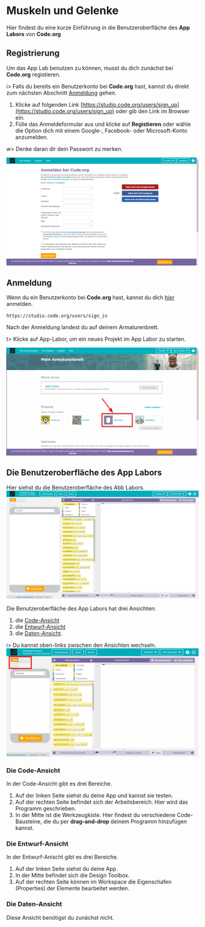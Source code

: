 # Muskeln und Gelenke
Hier findest du eine kurze Einführung in die Benutzeroberfläche des **App Labors** von **Code.org**

## Registrierung
Um das App Lab benutzen zu können, musst du dich zunächst bei **Code.org** registieren.

i> Falls du bereits ein Benutzerkonto bei **Code.org** hast, kannst du direkt zum nächsten Abschnitt [Anmeldung](#Anmeldung) gehen.

1. Klicke auf folgenden Link [https://studio.code.org/users/sign_up](https://studio.code.org/users/sign_up) oder gib den Link im Browser ein.
2. Fülle das Anmeldeformular aus und klicke auf **Registieren** oder wähle die Option dich mit einem Google-, Facebook- oder Microsoft-Konto anzumelden.

w> Denke daran dir dein Passwort zu merken.

![Anmeldeformular von Code.org](img/Anmeldung_bei_Code.png "Anmeldeformular von Code.org")


## Anmeldung
Wenn du ein Benutzerkonto bei **Code.org** hast, kannst du dich [hier](https://studio.code.org/users/sign_in) anmelden.
```
https://studio.code.org/users/sign_in
```

Nach der Anmeldung landest du auf deinem Armaturenbrett.

t> Klicke auf App-Labor, um ein neues Projekt im App Labor zu starten.

![Armaturenbrett](img/Mein_Armaturenbrett.gif)

## Die Benutzeroberfläche des App Labors

Hier siehst du die Benutzeroberfläche des Abb Labors.
![AppLab-Benutzeroberfläche - Code-Ansicht](img/AppLab_Code_Ansicht.png)

Die Benutzeroberfläche des App Labors hat drei Ansichten:
1. die [Code-Ansicht](#Die-Code-Ansicht)
2. die [Entwurf-Ansicht](#Die-Entwurf-Ansicht)
3. die [Daten-Ansicht](#Die-Daten-Ansicht).

i> Du kannst oben-links zwischen den Ansichten wechseln.
![AppLab-Benutzeroberfläche - Code-Ansicht mit Anmerkung: "Hier kannst du zwischen den Ansichten wechseln"](img/AppLab_Code_Ansicht_wechsel.gif)

### Die Code-Ansicht

In der Code-Ansicht gibt es drei Bereiche.
1. Auf der linken Seite siehst du deine App und kannst sie testen.
2. Auf der rechten Seite befindet sich der Arbeitsbereich. Hier wird das Programm geschrieben.
3. In der Mitte ist die Werkzeugkiste. Hier findest du verschiedene Code-Bausteine, die du per **drag-and-drop** deinem Programm hinzufügen kannst.

### Die Entwurf-Ansicht

In der Entwurf-Anischt gibt es drei Bereiche.
1. Auf der linken Seite siehst du deine App.
2. In der Mitte befindet sich die Design Toolbox.
3. Auf der rechten Seite können im Workspace die Eigenschafen (Properties) der Elemente bearbeitet werden.

### Die Daten-Ansicht
Diese Ansicht benötigst du zunächst nicht.



